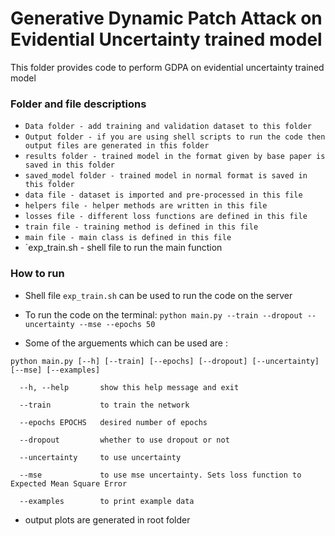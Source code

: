 # Generative Dynamic Patch Attack on Evidential Uncertainty trained model

This folder provides code to perform GDPA on evidential uncertainty trained model

### Folder and file descriptions
* `Data folder - add training and validation dataset to this folder`
* `Output folder - if you are using shell scripts to run the code then output files are generated in this folder`
* `results folder - trained model in the format given by base paper is saved in this folder`
* `saved_model folder - trained model in normal format is saved in this folder`
* `data file - dataset is imported and pre-processed in this file`
* `helpers file - helper methods are written in this file`
* `losses file - different loss functions are defined in this file`
* `train file - training method is defined in this file`
* `main file - main class is defined in this file`
* `exp_train.sh - shell file to run the main function

### How to run
* Shell file `exp_train.sh` can be used to run the code on the server

* To run the code on the terminal: `python main.py --train --dropout --uncertainty --mse --epochs 50`

* Some of the arguements which can be used are : 

``` 
python main.py [--h] [--train] [--epochs] [--dropout] [--uncertainty] [--mse] [--examples]   

  --h, --help       show this help message and exit   
  
  --train           to train the network   
  
  --epochs EPOCHS   desired number of epochs   
  
  --dropout         whether to use dropout or not   
  
  --uncertainty     to use uncertainty    
  
  --mse             to use mse uncertainty. Sets loss function to Expected Mean Square Error    
  
  --examples        to print example data           
``` 
* output plots are generated in root folder
